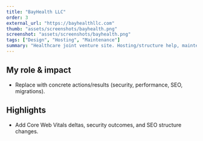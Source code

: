 ```yaml
---
title: "BayHealth LLC"
order: 3
external_url: "https://bayhealthllc.com"
thumb: "assets/screenshots/bayhealth.png"
screenshot: "assets/screenshots/bayhealth.png"
tags: ["Design", "Hosting", "Maintenance"]
summary: "Healthcare joint venture site. Hosting/structure help, maintenance, Wordpress rebuild."
---
```


## My role & impact
- Replace with concrete actions/results (security, performance, SEO, migrations).

## Highlights
- Add Core Web Vitals deltas, security outcomes, and SEO structure changes.


